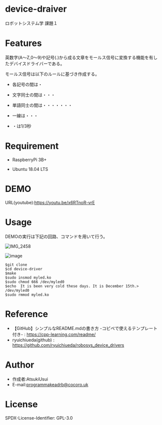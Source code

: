 # device-draiver

ロボットシステム学 課題１


# Features

英数字(A～Z,0～9)や記号(.)から成る文章をモールス信号に変換する機能を有したデバイスドライバーである。

モールス信号は以下のルールに基づき作成する。

* 各記号の間は・

* 文字同士の間は・・・

* 単語同士の間は・・・・・・・

* 一線は・・・

* ・は1/3秒

# Requirement

* RaspberryPi 3B+

* Ubuntu 18.04 LTS


# DEMO

URL(youtube):https://youtu.be/x6RTnoR-vrE


# Usage

DEMOの実行は下記の回路、コマンドを用いて行う。

![IMG_2458](https://user-images.githubusercontent.com/92910077/146208050-606e1aa6-c0b4-42f0-808c-39b41afba6e5.jpg)

![image](https://user-images.githubusercontent.com/92910077/146677600-168b0fab-35a4-4827-8bca-9c6d889f5354.png)

```
$git clone 
$cd device-driver
$make
$sudo insmod myled.ko
$sudo chmod 666 /dev/myled0
$echo  It is been very cold these days. It is December 15th.> /dev/myled0
$sudo rmmod myled.ko
```

# Reference

* 【GitHub】シンプルなREADME.mdの書き方 -コピペで使えるテンプレート付き- : https://cpp-learning.com/readme/
* ryuichiueda(github) : https://github.com/ryuichiueda/robosys_device_drivers


# Author

* 作成者:AtsukiUsui
* E-mail:programmakeadrb@cocoro.uk


# License

SPDX-License-Identifier: GPL-3.0



